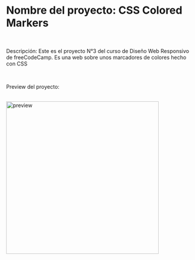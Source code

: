 <h1>Nombre del proyecto: CSS Colored Markers</h1><br>
<p>Descripción: Este es el proyecto N°3 del curso de Diseño Web Responsivo de freeCodeCamp. Es una web sobre unos marcadores de colores hecho con CSS</p><br>
<p>Preview del proyecto:</p><br>
<img width="410" alt="preview" src="https://github.com/SofiLatvenas/CSSColoredMarkers/assets/162139672/839b0494-f7de-4abc-b09d-a567c4dafc02">
